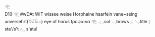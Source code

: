 𓂀  
D10 𓂀 #wDAt WIT wissee weise Horphaine haarfein vane~seing unversehrt(𓅱𓍑𓄿𓏏) eye of horus tρύφαινα 𓂀  𓂁  𓂂sol 𓂃brows 𓂄 𓂅title 𓂆 sta'/s't 𓂇 s'atul  